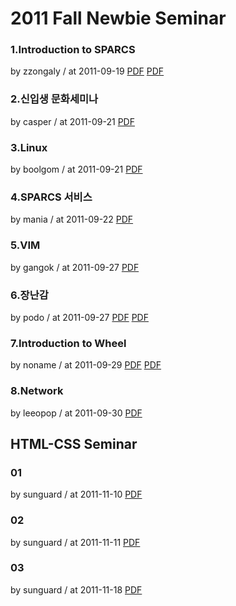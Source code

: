 # 2011 Fall Newbie Seminar

### 1.Introduction to SPARCS

by zzongaly / at 2011-09-19
[PDF](https://s3.ap-northeast-2.amazonaws.com/sparcs.home/seminars/zzongaly-20110927-1.pdf)
[PDF](https://s3.ap-northeast-2.amazonaws.com/sparcs.home/seminars/zzongaly-20110927-2.pptx)

### 2.신입생 문화세미나

by casper / at 2011-09-21
[PDF](https://s3.ap-northeast-2.amazonaws.com/sparcs.home/seminars/casper-20110925_1-1.pptx)

### 3.Linux

by boolgom / at 2011-09-21
[PDF](https://s3.ap-northeast-2.amazonaws.com/sparcs.home/seminars/boolgom-20110924-1.pptx)

### 4.SPARCS 서비스

by mania / at 2011-09-22
[PDF](https://s3.ap-northeast-2.amazonaws.com/sparcs.home/seminars/mania-20110922-1.pdf)

### 5.VIM

by gangok / at 2011-09-27
[PDF](https://s3.ap-northeast-2.amazonaws.com/sparcs.home/seminars/gangok-20110927-1.pptx)

### 6.장난감

by podo / at 2011-09-27
[PDF](https://s3.ap-northeast-2.amazonaws.com/sparcs.home/seminars/podo-20110927-1.pptx)
[PDF](https://s3.ap-northeast-2.amazonaws.com/sparcs.home/seminars/podo-20110927-2.pdf)

### 7.Introduction to Wheel

by noname / at 2011-09-29
[PDF](https://s3.ap-northeast-2.amazonaws.com/sparcs.home/seminars/noname-20110929-1.pptx)
[PDF](https://s3.ap-northeast-2.amazonaws.com/sparcs.home/seminars/noname-20110929-2.pdf)

### 8.Network

by leeopop / at 2011-09-30
[PDF](https://s3.ap-northeast-2.amazonaws.com/sparcs.home/seminars/leeopop-20110930-1.pdf)

## HTML-CSS Seminar

### 01

by sunguard / at 2011-11-10
[PDF](https://s3.ap-northeast-2.amazonaws.com/sparcs.home/seminars/sunguard-20111110-1.pptx)

### 02

by sunguard / at 2011-11-11
[PDF](https://s3.ap-northeast-2.amazonaws.com/sparcs.home/seminars/sunguard-20111110_1-1.pptx)

### 03

by sunguard / at 2011-11-18
[PDF](https://s3.ap-northeast-2.amazonaws.com/sparcs.home/seminars/sunguard-20111118-1.pptx)
